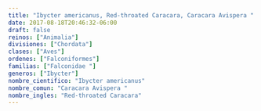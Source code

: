 ```yaml
---
title: "Ibycter americanus, Red-throated Caracara, Caracara Avispera "
date: 2017-08-18T20:46:32-06:00
draft: false
reinos: ["Animalia"]
divisiones: ["Chordata"]
clases: ["Aves"]
ordenes: ["Falconiformes"]
familias: ["Falconidae "]
generos: ["Ibycter"]
nombre_cientifico: "Ibycter americanus"
nombre_comun: "Caracara Avispera "
nombre_ingles: "Red-throated Caracara"
---
```

